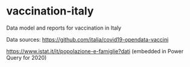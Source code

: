 # vaccination-italy
Data model and reports for vaccination in Italy 

Data sources:
https://github.com/italia/covid19-opendata-vaccini

https://www.istat.it/it/popolazione-e-famiglie?dati (embedded in Power Query for 2020)

